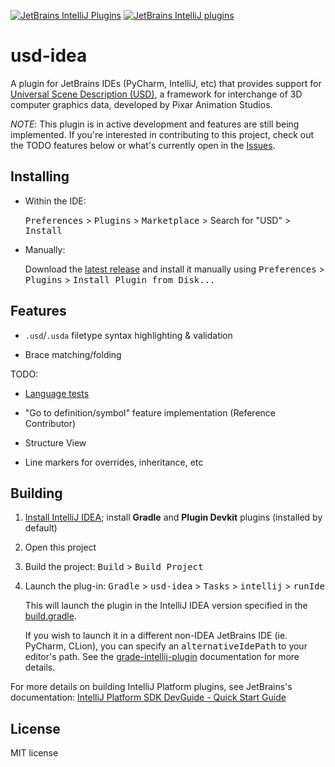 [![JetBrains IntelliJ Plugins](https://img.shields.io/jetbrains/plugin/v/12407-usd.svg?style=popout)](https://plugins.jetbrains.com/plugin/12407-usd)
[![JetBrains IntelliJ plugins](https://img.shields.io/jetbrains/plugin/d/12407-usd.svg?style=popout)](https://plugins.jetbrains.com/plugin/12407-usd)

# usd-idea

A plugin for JetBrains IDEs (PyCharm, IntelliJ, etc) that provides support for [Universal Scene Description (USD)](https://github.com/PixarAnimationStudios/USD), a framework for interchange of 3D computer graphics data, developed by Pixar Animation Studios.

_NOTE_: This plugin is in active development and features are still being implemented. If you're interested in contributing to this project, check out the TODO features below or what's currently open in the [Issues](https://github.com/justint/usd-idea/issues).

## Installing

- Within the IDE:

    <kbd>Preferences</kbd> > <kbd>Plugins</kbd> > <kbd>Marketplace</kbd> > Search for "USD" > <kbd>Install</kbd>

- Manually:
    
    Download the [latest release](latest-release) and install it manually using <kbd>Preferences</kbd> > <kbd>Plugins</kbd> > <kbd>Install Plugin from Disk...</kbd>

## Features

- `.usd`/`.usda` filetype syntax highlighting & validation

- Brace matching/folding
    
TODO:

- [Language tests](https://www.jetbrains.org/intellij/sdk/docs/tutorials/writing_tests_for_plugins.html)

- "Go to definition/symbol" feature implementation (Reference Contributor)

- Structure View

- Line markers for overrides, inheritance, etc

## Building

1. [Install IntelliJ IDEA](https://www.jetbrains.com/idea/download); install **Gradle** and **Plugin Devkit** plugins (installed by default)
2. Open this project
3. Build the project: <kbd>Build</kbd> > <kbd>Build Project</kbd>
4. Launch the plug-in: <kbd>Gradle</kbd> > <kbd>usd-idea</kbd> > <kbd>Tasks</kbd> > <kbd>intellij</kbd> > <kbd>runIde</kbd>
   
   This will launch the plugin in the IntelliJ IDEA version specified in the [build.gradle](https://github.com/justint/usd-idea/blob/master/build.gradle). 
   
   If you wish to launch it in a different non-IDEA JetBrains IDE (ie. PyCharm, CLion), you can specify an <kbd>alternativeIdePath</kbd> to your editor's path. See the [grade-intellij-plugin](https://github.com/JetBrains/gradle-intellij-plugin/) documentation for more details. 

For more details on building IntelliJ Platform plugins, see JetBrains's documentation: [IntelliJ Platform SDK DevGuide - Quick Start Guide](https://www.jetbrains.org/intellij/sdk/docs/basics/basics.html)

## License

MIT license
